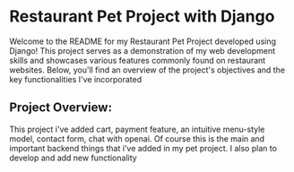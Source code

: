 # Restaurant Pet Project with Django

Welcome to the README for my Restaurant Pet Project developed using Django! This project serves as a demonstration of my web development skills and showcases various features commonly found on restaurant websites. Below, you'll find an overview of the project's objectives and the key functionalities I've incorporated

## Project Overview:

This project i've added cart, payment feature, an intuitive menu-style model, contact form, chat with openai.
Of course this is the main and important backend things that i've added in my pet project. I also plan to develop and add new functionality
